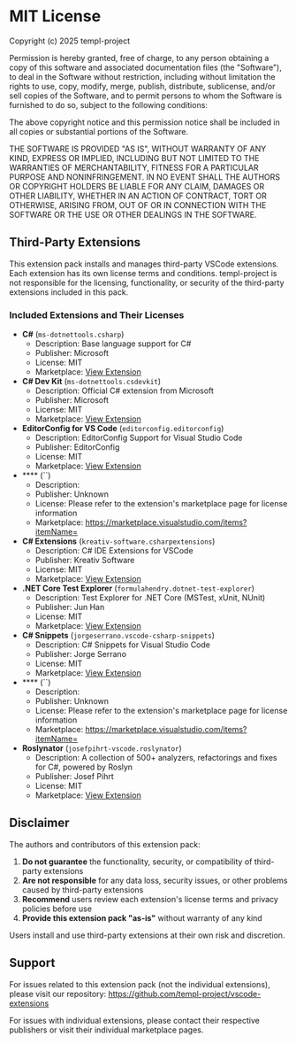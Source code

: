 # MIT License

Copyright (c) 2025 templ-project

Permission is hereby granted, free of charge, to any person obtaining a copy
of this software and associated documentation files (the "Software"), to deal
in the Software without restriction, including without limitation the rights
to use, copy, modify, merge, publish, distribute, sublicense, and/or sell
copies of the Software, and to permit persons to whom the Software is
furnished to do so, subject to the following conditions:

The above copyright notice and this permission notice shall be included in all
copies or substantial portions of the Software.

THE SOFTWARE IS PROVIDED "AS IS", WITHOUT WARRANTY OF ANY KIND, EXPRESS OR
IMPLIED, INCLUDING BUT NOT LIMITED TO THE WARRANTIES OF MERCHANTABILITY,
FITNESS FOR A PARTICULAR PURPOSE AND NONINFRINGEMENT. IN NO EVENT SHALL THE
AUTHORS OR COPYRIGHT HOLDERS BE LIABLE FOR ANY CLAIM, DAMAGES OR OTHER
LIABILITY, WHETHER IN AN ACTION OF CONTRACT, TORT OR OTHERWISE, ARISING FROM,
OUT OF OR IN CONNECTION WITH THE SOFTWARE OR THE USE OR OTHER DEALINGS IN THE
SOFTWARE.

## Third-Party Extensions

This extension pack installs and manages third-party VSCode extensions. Each extension has its own license terms and conditions. templ-project is not responsible for the licensing, functionality, or security of the third-party extensions included in this pack.

### Included Extensions and Their Licenses

- **C#** (`ms-dotnettools.csharp`)
  - Description: Base language support for C#
  - Publisher: Microsoft
  - License: MIT
  - Marketplace: [View Extension](https://open-vsx.org/extension/ms-dotnettools/csharp)
- **C# Dev Kit** (`ms-dotnettools.csdevkit`)
  - Description: Official C# extension from Microsoft
  - Publisher: Microsoft
  - License: MIT
  - Marketplace: [View Extension](https://open-vsx.org/extension/ms-dotnettools/csdevkit)
- **EditorConfig for VS Code** (`editorconfig.editorconfig`)
  - Description: EditorConfig Support for Visual Studio Code
  - Publisher: EditorConfig
  - License: MIT
  - Marketplace: [View Extension](https://open-vsx.org/extension/editorconfig/editorconfig)
- **** (``)
  - Description: 
  - Publisher: Unknown
  - License: Please refer to the extension's marketplace page for license information
  - Marketplace: https://marketplace.visualstudio.com/items?itemName=
- **C# Extensions** (`kreativ-software.csharpextensions`)
  - Description: C# IDE Extensions for VSCode
  - Publisher: Kreativ Software
  - License: MIT
  - Marketplace: [View Extension](https://open-vsx.org/extension/kreativ-software/csharpextensions)
- **.NET Core Test Explorer** (`formulahendry.dotnet-test-explorer`)
  - Description: Test Explorer for .NET Core (MSTest, xUnit, NUnit)
  - Publisher: Jun Han
  - License: MIT
  - Marketplace: [View Extension](https://open-vsx.org/extension/formulahendry/dotnet-test-explorer)
- **C# Snippets** (`jorgeserrano.vscode-csharp-snippets`)
  - Description: C# Snippets for Visual Studio Code
  - Publisher: Jorge Serrano
  - License: MIT
  - Marketplace: [View Extension](https://open-vsx.org/extension/jorgeserrano/vscode-csharp-snippets)
- **** (``)
  - Description: 
  - Publisher: Unknown
  - License: Please refer to the extension's marketplace page for license information
  - Marketplace: https://marketplace.visualstudio.com/items?itemName=
- **Roslynator** (`josefpihrt-vscode.roslynator`)
  - Description: A collection of 500+ analyzers, refactorings and fixes for C#, powered by Roslyn
  - Publisher: Josef Pihrt
  - License: MIT
  - Marketplace: [View Extension](https://open-vsx.org/extension/josefpihrt-vscode/roslynator)

## Disclaimer

The authors and contributors of this extension pack:

1. **Do not guarantee** the functionality, security, or compatibility of third-party extensions
2. **Are not responsible** for any data loss, security issues, or other problems caused by third-party extensions
3. **Recommend** users review each extension's license terms and privacy policies before use
4. **Provide this extension pack "as-is"** without warranty of any kind

Users install and use third-party extensions at their own risk and discretion.

## Support

For issues related to this extension pack (not the individual extensions), please visit our repository:
https://github.com/templ-project/vscode-extensions

For issues with individual extensions, please contact their respective publishers or visit their individual marketplace pages.
